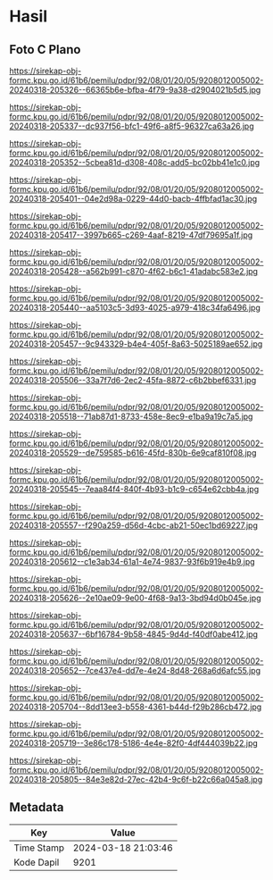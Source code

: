 # Hasil

## Foto C Plano

https://sirekap-obj-formc.kpu.go.id/61b6/pemilu/pdpr/92/08/01/20/05/9208012005002-20240318-205326--66365b6e-bfba-4f79-9a38-d2904021b5d5.jpg

https://sirekap-obj-formc.kpu.go.id/61b6/pemilu/pdpr/92/08/01/20/05/9208012005002-20240318-205337--dc937f56-bfc1-49f6-a8f5-96327ca63a26.jpg

https://sirekap-obj-formc.kpu.go.id/61b6/pemilu/pdpr/92/08/01/20/05/9208012005002-20240318-205352--5cbea81d-d308-408c-add5-bc02bb41e1c0.jpg

https://sirekap-obj-formc.kpu.go.id/61b6/pemilu/pdpr/92/08/01/20/05/9208012005002-20240318-205401--04e2d98a-0229-44d0-bacb-4ffbfad1ac30.jpg

https://sirekap-obj-formc.kpu.go.id/61b6/pemilu/pdpr/92/08/01/20/05/9208012005002-20240318-205417--3997b665-c269-4aaf-8219-47df79695a1f.jpg

https://sirekap-obj-formc.kpu.go.id/61b6/pemilu/pdpr/92/08/01/20/05/9208012005002-20240318-205428--a562b991-c870-4f62-b6c1-41adabc583e2.jpg

https://sirekap-obj-formc.kpu.go.id/61b6/pemilu/pdpr/92/08/01/20/05/9208012005002-20240318-205440--aa5103c5-3d93-4025-a979-418c34fa6496.jpg

https://sirekap-obj-formc.kpu.go.id/61b6/pemilu/pdpr/92/08/01/20/05/9208012005002-20240318-205457--9c943329-b4e4-405f-8a63-5025189ae652.jpg

https://sirekap-obj-formc.kpu.go.id/61b6/pemilu/pdpr/92/08/01/20/05/9208012005002-20240318-205506--33a7f7d6-2ec2-45fa-8872-c6b2bbef6331.jpg

https://sirekap-obj-formc.kpu.go.id/61b6/pemilu/pdpr/92/08/01/20/05/9208012005002-20240318-205518--71ab87d1-8733-458e-8ec9-e1ba9a19c7a5.jpg

https://sirekap-obj-formc.kpu.go.id/61b6/pemilu/pdpr/92/08/01/20/05/9208012005002-20240318-205529--de759585-b616-45fd-830b-6e9caf810f08.jpg

https://sirekap-obj-formc.kpu.go.id/61b6/pemilu/pdpr/92/08/01/20/05/9208012005002-20240318-205545--7eaa84f4-840f-4b93-b1c9-c654e62cbb4a.jpg

https://sirekap-obj-formc.kpu.go.id/61b6/pemilu/pdpr/92/08/01/20/05/9208012005002-20240318-205557--f290a259-d56d-4cbc-ab21-50ec1bd69227.jpg

https://sirekap-obj-formc.kpu.go.id/61b6/pemilu/pdpr/92/08/01/20/05/9208012005002-20240318-205612--c1e3ab34-61a1-4e74-9837-93f6b919e4b9.jpg

https://sirekap-obj-formc.kpu.go.id/61b6/pemilu/pdpr/92/08/01/20/05/9208012005002-20240318-205626--2e10ae09-9e00-4f68-9a13-3bd94d0b045e.jpg

https://sirekap-obj-formc.kpu.go.id/61b6/pemilu/pdpr/92/08/01/20/05/9208012005002-20240318-205637--6bf16784-9b58-4845-9d4d-f40df0abe412.jpg

https://sirekap-obj-formc.kpu.go.id/61b6/pemilu/pdpr/92/08/01/20/05/9208012005002-20240318-205652--7ce437e4-dd7e-4e24-8d48-268a6d6afc55.jpg

https://sirekap-obj-formc.kpu.go.id/61b6/pemilu/pdpr/92/08/01/20/05/9208012005002-20240318-205704--8dd13ee3-b558-4361-b44d-f29b286cb472.jpg

https://sirekap-obj-formc.kpu.go.id/61b6/pemilu/pdpr/92/08/01/20/05/9208012005002-20240318-205719--3e86c178-5186-4e4e-82f0-4df444039b22.jpg

https://sirekap-obj-formc.kpu.go.id/61b6/pemilu/pdpr/92/08/01/20/05/9208012005002-20240318-205805--84e3e82d-27ec-42b4-9c6f-b22c66a045a8.jpg


## Metadata

| Key        | Value               |
| ---------- | ------------------- |
| Time Stamp | 2024-03-18 21:03:46 |
| Kode Dapil | 9201                |



